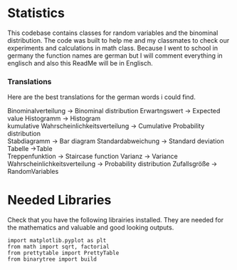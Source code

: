 # Statistics
This codebase contains classes for random variables and the binominal distribution. The code was built to help me and my classmates to check our experiments and calculations in math class. Because I went to school in germany the function names are german but I will comment everything in englisch and also this ReadMe will be in Englisch.

### Translations
Here are the best translations for the german words i could find.

 
Binominalverteilung -> Binominal distribution
Erwartngswert -> Expected value
Histogramm -> Histogram   
kumulative Wahrscheinlichkeitsverteilung -> Cumulative Probability distribution  
Stabdiagramm -> Bar diagram
Standardabweichung -> Standard deviation     
Tabelle ->Table  
Treppenfunktion -> Staircase function 
Varianz -> Variance   
Wahrscheinlichkeitsverteilung -> Probability distribution 
Zufallsgröße -> RandomVariables 

# Needed Libraries 
Check that you have the following librairies installed. They are needed for the mathematics and valuable and good looking outputs.
```pyhton
import matplotlib.pyplot as plt
from math import sqrt, factorial
from prettytable import PrettyTable
from binarytree import build 
```
